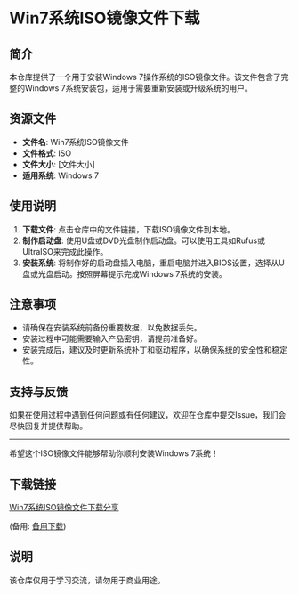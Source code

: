 # Win7系统ISO镜像文件下载

## 简介
本仓库提供了一个用于安装Windows 7操作系统的ISO镜像文件。该文件包含了完整的Windows 7系统安装包，适用于需要重新安装或升级系统的用户。

## 资源文件
- **文件名**: Win7系统ISO镜像文件
- **文件格式**: ISO
- **文件大小**: [文件大小]
- **适用系统**: Windows 7

## 使用说明
1. **下载文件**: 点击仓库中的文件链接，下载ISO镜像文件到本地。
2. **制作启动盘**: 使用U盘或DVD光盘制作启动盘。可以使用工具如Rufus或UltraISO来完成此操作。
3. **安装系统**: 将制作好的启动盘插入电脑，重启电脑并进入BIOS设置，选择从U盘或光盘启动。按照屏幕提示完成Windows 7系统的安装。

## 注意事项
- 请确保在安装系统前备份重要数据，以免数据丢失。
- 安装过程中可能需要输入产品密钥，请提前准备好。
- 安装完成后，建议及时更新系统补丁和驱动程序，以确保系统的安全性和稳定性。

## 支持与反馈
如果在使用过程中遇到任何问题或有任何建议，欢迎在仓库中提交Issue，我们会尽快回复并提供帮助。

---

希望这个ISO镜像文件能够帮助你顺利安装Windows 7系统！

## 下载链接
[Win7系统ISO镜像文件下载分享](https://pan.quark.cn/s/9bc0b59b8285) 

(备用: [备用下载](https://pan.baidu.com/s/122oycL7gRHlZLoxaq0o30w?pwd=1234))

## 说明

该仓库仅用于学习交流，请勿用于商业用途。
